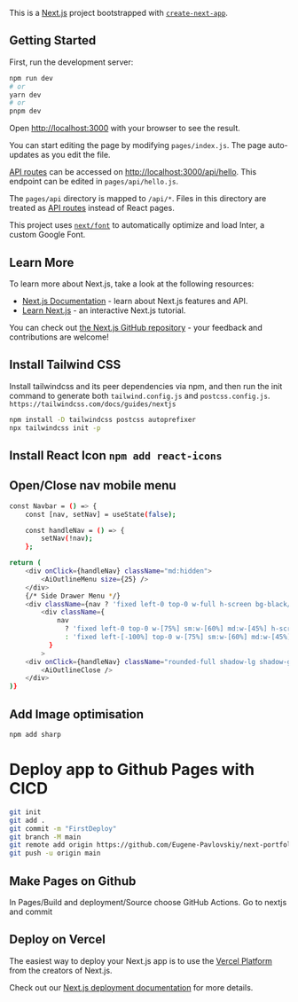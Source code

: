 This is a [Next.js](https://nextjs.org/) project bootstrapped with
[`create-next-app`](https://github.com/vercel/next.js/tree/canary/packages/create-next-app).

## Getting Started

First, run the development server:

```bash
npm run dev
# or
yarn dev
# or
pnpm dev
```

Open [http://localhost:3000](http://localhost:3000) with your browser to see the
result.

You can start editing the page by modifying `pages/index.js`. The page
auto-updates as you edit the file.

[API routes](https://nextjs.org/docs/api-routes/introduction) can be accessed on
[http://localhost:3000/api/hello](http://localhost:3000/api/hello). This
endpoint can be edited in `pages/api/hello.js`.

The `pages/api` directory is mapped to `/api/*`. Files in this directory are
treated as [API routes](https://nextjs.org/docs/api-routes/introduction) instead
of React pages.

This project uses
[`next/font`](https://nextjs.org/docs/basic-features/font-optimization) to
automatically optimize and load Inter, a custom Google Font.

## Learn More

To learn more about Next.js, take a look at the following resources:

- [Next.js Documentation](https://nextjs.org/docs) - learn about Next.js
  features and API.
- [Learn Next.js](https://nextjs.org/learn) - an interactive Next.js tutorial.

You can check out
[the Next.js GitHub repository](https://github.com/vercel/next.js/) - your
feedback and contributions are welcome!

## Install Tailwind CSS

Install tailwindcss and its peer dependencies via npm, and then run the init
command to generate both `tailwind.config.js` and `postcss.config.js`.
`https://tailwindcss.com/docs/guides/nextjs`

```bash
npm install -D tailwindcss postcss autoprefixer
npx tailwindcss init -p
```

## Install React Icon `npm add react-icons`

## Open/Close nav mobile menu

```bash
const Navbar = () => {
    const [nav, setNav] = useState(false);

    const handleNav = () => {
        setNav(!nav);
    };

return (
    <div onClick={handleNav} className="md:hidden">
        <AiOutlineMenu size={25} />
    </div>
    {/* Side Drawer Menu */}
    <div className={nav ? 'fixed left-0 top-0 w-full h-screen bg-black/70' : ''}>
        <div className={
            nav
              ? 'fixed left-0 top-0 w-[75%] sm:w-[60%] md:w-[45%] h-screen bg-[#ecf0f3] p-10 ease-in duration-500'
              : 'fixed left-[-100%] top-0 w-[75%] sm:w-[60%] md:w-[45%] h-screen bg-[#ecf0f3] p-10 ease-in duration-500'
          }
        >
    <div onClick={handleNav} className="rounded-full shadow-lg shadow-gray-400 p-3 cursor-pointer">
        <AiOutlineClose />
    </div>
)}

```

## Add Image optimisation
`npm add sharp`

# Deploy app to Github Pages with CICD
```bash
git init
git add .
git commit -m "FirstDeploy"
git branch -M main
git remote add origin https://github.com/Eugene-Pavlovskiy/next-portfolio.git
git push -u origin main
```

## Make Pages on Github
In Pages/Build and deployment/Source choose GitHub Actions. Go to nextjs and commit




## Deploy on Vercel

The easiest way to deploy your Next.js app is to use the
[Vercel Platform](https://vercel.com/new?utm_medium=default-template&filter=next.js&utm_source=create-next-app&utm_campaign=create-next-app-readme)
from the creators of Next.js.

Check out our
[Next.js deployment documentation](https://nextjs.org/docs/deployment) for more
details.

```

```
